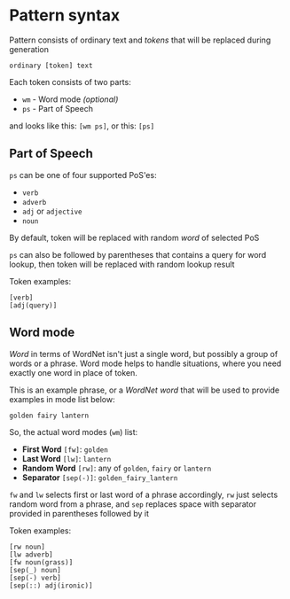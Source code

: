 # Pattern syntax

Pattern consists of ordinary text and _tokens_ that will be replaced during generation
```
ordinary [token] text
```

Each token consists of two parts:

+ `wm` - Word mode _(optional)_
+ `ps` - Part of Speech

and looks like this: `[wm ps]`,
or this: `[ps]`

## Part of Speech

`ps` can be one of four supported PoS'es:

+ `verb`
+ `adverb`
+ `adj` or `adjective`
+ `noun`

By default, token will be replaced with random _word_ of selected PoS

`ps` can also be followed by parentheses that contains a query for word lookup, then token will be replaced with random lookup result

Token examples:
```
[verb]
[adj(query)]
```

## Word mode

_Word_ in terms of WordNet isn't just a single word, but possibly a group of words or a phrase. Word mode helps to handle situations, where you need exactly one word in place of token.

This is an example phrase, or a _WordNet word_ that will be used to provide examples in mode list below:

```
golden fairy lantern
```

So, the actual word modes (`wm`) list:

+ __First Word__ `[fw]`: `golden`
+ __Last Word__ `[lw]`: `lantern`
+ __Random Word__ `[rw]`: any of `golden`, `fairy` or `lantern`
+ __Separator__ `[sep(-)]`: `golden_fairy_lantern`

`fw` and `lw` selects first or last word of a phrase accordingly, `rw` just selects random word from a phrase, and `sep` replaces space with separator provided in parentheses followed by it

Token examples:
```
[rw noun]
[lw adverb]
[fw noun(grass)]
[sep(_) noun]
[sep(-) verb]
[sep(::) adj(ironic)]
```


